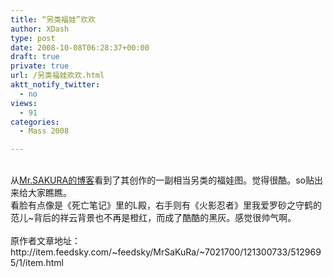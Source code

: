 ```yaml
---
title: “另类福娃”欢欢
author: XDash
type: post
date: 2008-10-08T06:28:37+00:00
draft: true
private: true
url: /另类福娃欢欢.html
aktt_notify_twitter:
  - no
views:
  - 91
categories:
  - Mass 2008

---
```

<div style="text-align: center; ">
  <img decoding="async" alt="" src="http://mylovehisa.blogbus.com/files/12232555760.jpg" />
</div>

<div>
  <div>
    &nbsp;
  </div>
  
  <div>
    从<a target="_blank" href="http://item.feedsky.com/~feedsky/MrSaKuRa/~7021700/121300733/5129695/1/item.html">Mr.SAKURA的博客</a>看到了其创作的一副相当另类的福娃图。觉得很酷。so贴出来给大家瞧瞧。
  </div>
  
  <div>
    看脸有点像是《死亡笔记》里的L殿，右手则有《火影忍者》里我爱罗砂之守鹤的范儿~背后的祥云背景也不再是橙红，而成了酷酷的黑灰。感觉很帅气啊。
  </div>
  
  <div>
    &nbsp;
  </div>
</div>

<div>
  原作者文章地址：http://item.feedsky.com/~feedsky/MrSaKuRa/~7021700/121300733/5129695/1/item.html
</div>